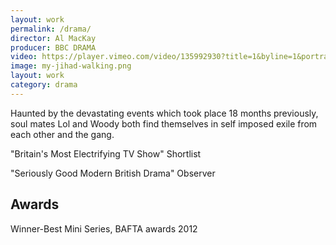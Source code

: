 ```yaml
---
layout: work
permalink: /drama/
director: Al MacKay
producer: BBC DRAMA
video: https://player.vimeo.com/video/135992930?title=1&byline=1&portrait=1
image: my-jihad-walking.png
layout: work
category: drama
---
```


Haunted by the devastating events which took place 18 months previously, soul mates Lol and Woody both find themselves in self imposed exile from each other and the gang.

"Britain's Most Electrifying TV Show" Shortlist

"Seriously Good Modern British Drama" Observer

## Awards

Winner-Best Mini Series, BAFTA awards 2012
